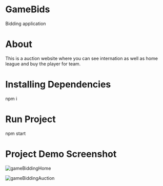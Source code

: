 # GameBids

Bidding application

# About

This is a auction website where you can see internation as well as home league and buy the player for team.

# Installing Dependencies

npm i

# Run Project

npm start

# Project Demo Screenshot

![gameBiddingHome](https://user-images.githubusercontent.com/82098476/188358609-d6bdc6d6-b5e6-4728-9fe2-d1ae8861e0eb.png)

![gameBiddingAuction](https://user-images.githubusercontent.com/82098476/188358915-9bea3034-35bf-4222-9eb4-c52b48800f91.png)
